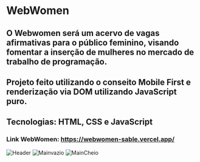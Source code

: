 # WebWomen
## O Webwomen será um acervo de vagas afirmativas para o público feminino, visando fomentar a inserção de mulheres no mercado de trabalho de programação.
## Projeto feito utilizando o conseito Mobile First e renderização via DOM utilizando JavaScript puro.
## Tecnologias: HTML, CSS e JavaScript


### Link WebWomen: https://webwomen-sable.vercel.app/




![Header](https://user-images.githubusercontent.com/110185110/218086652-4c787385-3c8d-455f-babc-f4e86f38eace.PNG)
![Mainvazio](https://user-images.githubusercontent.com/110185110/218086893-096d2502-fd75-4280-894d-06dfcfd4ca49.PNG)
![MainCheio](https://user-images.githubusercontent.com/110185110/218086762-d1752760-8034-47d7-b272-b2a3d9c417c5.PNG)


